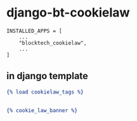 # django-bt-cookielaw


```.python
INSTALLED_APPS = [
    ...
    "blocktech_cookielaw",
    ...
]

```


## in django template
```.html
{% load cookielaw_tags %}


{% cookie_law_banner %}

```